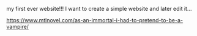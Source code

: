  my first ever website!!!
I want to create a simple website and later edit it... 






https://www.mtlnovel.com/as-an-immortal-i-had-to-pretend-to-be-a-vampire/
